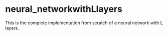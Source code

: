 # neural_networkwithLlayers
This is the complete implementation from scratch of a neural network with L layers.
